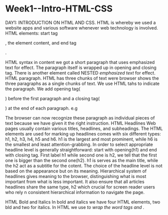 # Week1--Intro-HTML-CSS
DAY1: INTRODUCTION ON HTML AND CSS.
HTML is whereby we used a website apps and various software whenever web technology is involved.
HTML elements: start tag <p>, the element content, and end tag</p>.

HTML syntax in content we got a short paragraph that uses emphasized text for effect.
The paragraph itself is wrapped up in opening and closing tag.
There is another element called NESTED <em> emphasized text </em> for effect.
HTML paragraph. HTML has three chunks of text were browser shows the three paragraphs as a single chunks of text.
We use HTML tahs to indicate the paragraph.
We add opening tag(<p>) before the first paragraph and a closing tag(</p>) at the end of each paragraph.
e.g <p> 
The browser can now recognize these paragraph as individual pieces of text because we have given it the right instruction.
HTML Headlines 
Web pages usually contain various titles, headlines, and subheadings. The HTML elements are used for marking up headlines comes with six different types: h1, h2, h3, h4, h5 and h6.
h1 is the largest and most prominent, while h6 is the smallest and least attention-grabbing.
In order to select appropriate headline level is generally straightforward: start with opening(h1) and end with closing tag.
First label h1 while second one is h2, we tell that the first one is bigger than the second one(h2). h1 is serves as the main title, while the h2 act as a subtitle for the cotent.
The choice of the headline level is not based on the appearance but on its meaning. Hierarchical system of headlines gives meaning to the browser, distinguishing what is most important from what is less important.
It also ensure that all articles headlines share the same type, h2 which crucial for screen reader users who rely n consistent hierarchical information to navigate the page.

HTML Bold and Italics
In bold and italics we have four HTML elements, two bld and two for italics. In HTML we use <i> to wrap the word <em> tags and <i>.
